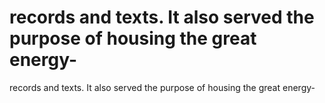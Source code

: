 # records and texts. It also served the purpose of housing the great energy-

records and texts. It also served the purpose of housing the great energy-
